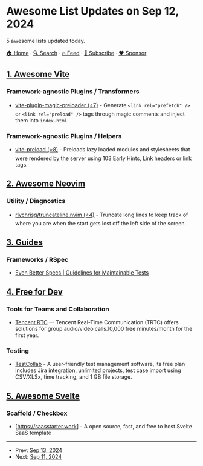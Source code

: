 # Awesome List Updates on Sep 12, 2024

5 awesome lists updated today.

[🏠 Home](/README.md) · [🔍 Search](https://www.trackawesomelist.com/search/) · [🔥 Feed](https://www.trackawesomelist.com/rss.xml) · [📮 Subscribe](https://trackawesomelist.us17.list-manage.com/subscribe?u=d2f0117aa829c83a63ec63c2f&id=36a103854c) · [❤️  Sponsor](https://github.com/sponsors/theowenyoung)



## [1. Awesome Vite](/content/vitejs/awesome-vite/README.md)

### Framework-agnostic Plugins / Transformers

*   [vite-plugin-magic-preloader (⭐7)](https://github.com/cszhjh/vite-plugin-magic-preloader) - Generate `<link rel="prefetch" />` or `<link rel="preload" />` tags through magic comments and inject them into `index.html`.

### Framework-agnostic Plugins / Helpers

*   [vite-preload (⭐8)](https://github.com/wille/vite-preload) - Preloads lazy loaded modules and stylesheets that were rendered by the server using 103 Early Hints, Link headers or link tags.

## [2. Awesome Neovim](/content/rockerBOO/awesome-neovim/README.md)

### Utility / Diagnostics

*   [rlychrisg/truncateline.nvim (⭐4)](https://github.com/rlychrisg/truncateline.nvim) - Truncate long lines to keep track of where you are when the start gets lost off the left side of the screen.

## [3. Guides](/content/NARKOZ/guides/README.md)

### Frameworks / RSpec

*   [Even Better Specs | Guidelines for Maintainable Tests](https://evenbetterspecs.github.io/)

## [4. Free for Dev](/content/ripienaar/free-for-dev/README.md)

### Tools for Teams and Collaboration

*   [Tencent RTC](https://trtc.io/) — Tencent Real-Time Communication (TRTC) offers solutions for group audio/video calls.10,000 free minutes/month for the first year.

### Testing

*   [TestCollab](https://testcollab.com) - A user-friendly test management software, its free plan includes Jira integration, unlimited projects, test case import using CSV/XLSx, time tracking, and 1 GB file storage.

## [5. Awesome Svelte](/content/TheComputerM/awesome-svelte/README.md)

### Scaffold / Checkbox

*   \[<https://saasstarter.work>] - A open source, fast, and free to host Svelte SaaS template

---

- Prev: [Sep 13, 2024](/content/2024/09/13/README.md)
- Next: [Sep 11, 2024](/content/2024/09/11/README.md)